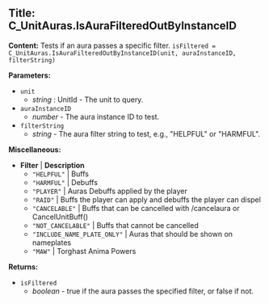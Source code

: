 ## Title: C_UnitAuras.IsAuraFilteredOutByInstanceID

**Content:**
Tests if an aura passes a specific filter.
`isFiltered = C_UnitAuras.IsAuraFilteredOutByInstanceID(unit, auraInstanceID, filterString)`

**Parameters:**
- `unit`
  - *string* : UnitId - The unit to query.
- `auraInstanceID`
  - *number* - The aura instance ID to test.
- `filterString`
  - *string* - The aura filter string to test, e.g., "HELPFUL" or "HARMFUL".

**Miscellaneous:**
- **Filter** | **Description**
  - `"HELPFUL"` | Buffs
  - `"HARMFUL"` | Debuffs
  - `"PLAYER"` | Auras Debuffs applied by the player
  - `"RAID"` | Buffs the player can apply and debuffs the player can dispel
  - `"CANCELABLE"` | Buffs that can be cancelled with /cancelaura or CancelUnitBuff()
  - `"NOT_CANCELABLE"` | Buffs that cannot be cancelled
  - `"INCLUDE_NAME_PLATE_ONLY"` | Auras that should be shown on nameplates
  - `"MAW"` | Torghast Anima Powers

**Returns:**
- `isFiltered`
  - *boolean* - true if the aura passes the specified filter, or false if not.